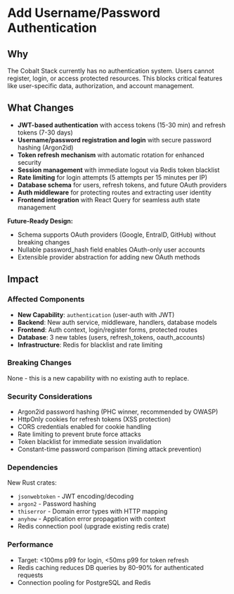 # Add Username/Password Authentication

## Why

The Cobalt Stack currently has no authentication system. Users cannot register, login, or access protected resources. This blocks critical features like user-specific data, authorization, and account management.

## What Changes

- **JWT-based authentication** with access tokens (15-30 min) and refresh tokens (7-30 days)
- **Username/password registration and login** with secure password hashing (Argon2id)
- **Token refresh mechanism** with automatic rotation for enhanced security
- **Session management** with immediate logout via Redis token blacklist
- **Rate limiting** for login attempts (5 attempts per 15 minutes per IP)
- **Database schema** for users, refresh tokens, and future OAuth providers
- **Auth middleware** for protecting routes and extracting user identity
- **Frontend integration** with React Query for seamless auth state management

**Future-Ready Design:**
- Schema supports OAuth providers (Google, EntraID, GitHub) without breaking changes
- Nullable password_hash field enables OAuth-only user accounts
- Extensible provider abstraction for adding new OAuth methods

## Impact

### Affected Components
- **New Capability**: `authentication` (user-auth with JWT)
- **Backend**: New auth service, middleware, handlers, database models
- **Frontend**: Auth context, login/register forms, protected routes
- **Database**: 3 new tables (users, refresh_tokens, oauth_accounts)
- **Infrastructure**: Redis for blacklist and rate limiting

### Breaking Changes
None - this is a new capability with no existing auth to replace.

### Security Considerations
- Argon2id password hashing (PHC winner, recommended by OWASP)
- HttpOnly cookies for refresh tokens (XSS protection)
- CORS credentials enabled for cookie handling
- Rate limiting to prevent brute force attacks
- Token blacklist for immediate session invalidation
- Constant-time password comparison (timing attack prevention)

### Dependencies
New Rust crates:
- `jsonwebtoken` - JWT encoding/decoding
- `argon2` - Password hashing
- `thiserror` - Domain error types with HTTP mapping
- `anyhow` - Application error propagation with context
- Redis connection pool (upgrade existing redis crate)

### Performance
- Target: <100ms p99 for login, <50ms p99 for token refresh
- Redis caching reduces DB queries by 80-90% for authenticated requests
- Connection pooling for PostgreSQL and Redis
